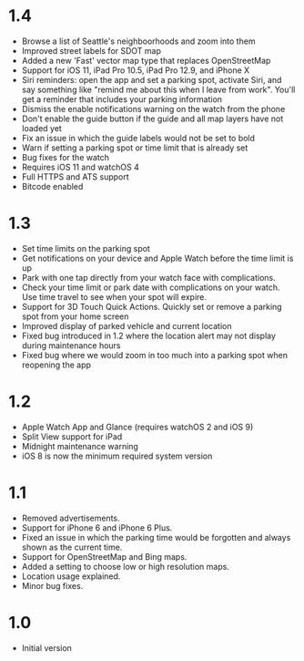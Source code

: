 # 1.4
* Browse a list of Seattle's neighboorhoods and zoom into them
* Improved street labels for SDOT map
* Added a new 'Fast' vector map type that replaces OpenStreetMap
* Support for iOS 11, iPad Pro 10.5, iPad Pro 12.9, and iPhone X
* Siri reminders: open the app and set a parking spot, activate Siri, and say something like "remind me about this when I leave from work". You'll get a reminder that includes your parking information
* Dismiss the enable notifications warning on the watch from the phone
* Don't enable the guide button if the guide and all map layers have not loaded yet
* Fix an issue in which the guide labels would not be set to bold
* Warn if setting a parking spot or time limit that is already set
* Bug fixes for the watch
* Requires iOS 11 and watchOS 4
* Full HTTPS and ATS support
* Bitcode enabled

# 1.3
* Set time limits on the parking spot
* Get notifications on your device and Apple Watch before the time limit is up
* Park with one tap directly from your watch face with complications.
* Check your time limit or park date with complications on your watch. Use time travel to see when your spot will expire.
* Support for 3D Touch Quick Actions. Quickly set or remove a parking spot from your home screen
* Improved display of parked vehicle and current location
* Fixed bug introduced in 1.2 where the location alert may not display during maintenance hours
* Fixed bug where we would zoom in too much into a parking spot when reopening the app

# 1.2
* Apple Watch App and Glance (requires watchOS 2 and iOS 9)
* Split View support for iPad
* Midnight maintenance warning
* iOS 8 is now the minimum required system version

# 1.1
* Removed advertisements.
* Support for iPhone 6 and iPhone 6 Plus.
* Fixed an issue in which the parking time would be forgotten and always shown as the current time.
* Support for OpenStreetMap and Bing maps.
* Added a setting to choose low or high resolution maps.
* Location usage explained.
* Minor bug fixes.

# 1.0
* Initial version
